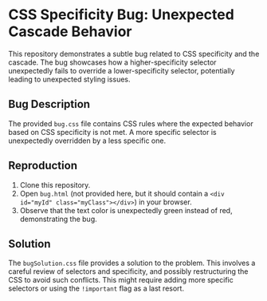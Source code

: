 # CSS Specificity Bug: Unexpected Cascade Behavior

This repository demonstrates a subtle bug related to CSS specificity and the cascade.  The bug showcases how a higher-specificity selector unexpectedly fails to override a lower-specificity selector, potentially leading to unexpected styling issues.

## Bug Description
The provided `bug.css` file contains CSS rules where the expected behavior based on CSS specificity is not met. A more specific selector is unexpectedly overridden by a less specific one.

## Reproduction
1. Clone this repository.
2. Open `bug.html` (not provided here, but it should contain a `<div id="myId" class="myClass"></div>`) in your browser.
3. Observe that the text color is unexpectedly green instead of red, demonstrating the bug.

## Solution
The `bugSolution.css` file provides a solution to the problem. This involves a careful review of selectors and specificity, and possibly restructuring the CSS to avoid such conflicts. This might require adding more specific selectors or using the `!important` flag as a last resort. 